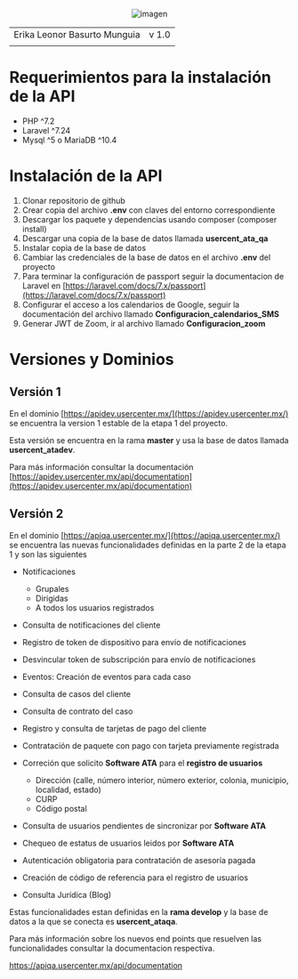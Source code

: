 <center>




![imagen](./unnamed.png) 


</center>

|||
|--|--|
|Erika Leonor Basurto Munguia|v 1.0|
|||

# Requerimientos para la instalación de la API

- PHP ^7.2
- Laravel ^7.24
- Mysql ^5 o MariaDB ^10.4


# Instalación de la API

1. Clonar repositorio de github
2. Crear copia del archivo **.env** con claves del entorno correspondiente
3. Descargar los paquete y dependencias usando composer (composer install)
4. Descargar una copia de la base de datos llamada **usercent_ata_qa**
5. Instalar copia de la base de datos
6. Cambiar las credenciales de la base de datos en el archivo **.env** del proyecto
7. Para terminar la configuración de passport seguir la documentacion de Laravel en [https://laravel.com/docs/7.x/passport](https://laravel.com/docs/7.x/passport)
8. Configurar el acceso a los calendarios de Google, seguir la documentación del archivo llamado **Configuracion_calendarios_SMS**
9. Generar JWT de Zoom, ir al archivo llamado **Configuracion_zoom**


#
# Versiones y Dominios
## Versión 1

En el dominio [https://apidev.usercenter.mx/](https://apidev.usercenter.mx/) se encuentra la version 1 estable de la etapa 1 del proyecto.

Esta versión se encuentra en la rama **master** y usa la base de datos llamada  **usercent_atadev**.

Para más información consultar la documentación [https://apidev.usercenter.mx/api/documentation](https://apidev.usercenter.mx/api/documentation)

## Versión 2

En el dominio [https://apiqa.usercenter.mx/](https://apiqa.usercenter.mx/) se encuentra las nuevas funcionalidades definidas en la parte 2 de la etapa 1 y son las siguientes

- Notificaciones
    - Grupales
    - Dirigidas
    - A todos los usuarios registrados

- Consulta de notificaciones del cliente
- Registro de token de dispositivo para envío de notificaciones
- Desvincular token de subscripción para envío de notificaciones

- Eventos: Creación de eventos para cada caso

- Consulta de casos del cliente

- Consulta de contrato del caso 

- Registro y consulta de tarjetas de pago del cliente

- Contratación de paquete con pago con tarjeta previamente registrada

- Correción que solicito **Software ATA** para el **registro de usuarios**
    - Dirección (calle, número interior, número exterior, colonia, municipio, localidad, estado)
    - CURP
    - Código postal

- Consulta de usuarios pendientes de sincronizar por **Software ATA**
- Chequeo de estatus de usuarios leidos por **Software ATA**

- Autenticación obligatoria para contratación de asesoría pagada

- Creación de código de referencia para el registro de usuarios

- Consulta Jurídica (Blog) 

Estas funcionalidades estan definidas en la **rama develop** y la base de datos a la que se conecta es **usercent_ataqa**.

Para más información sobre los nuevos end points que resuelven las funcionalidades consultar la documentacion respectiva.

[https://apiqa.usercenter.mx/api/documentation ](https://apiqa.usercenter.mx/api/documentation )